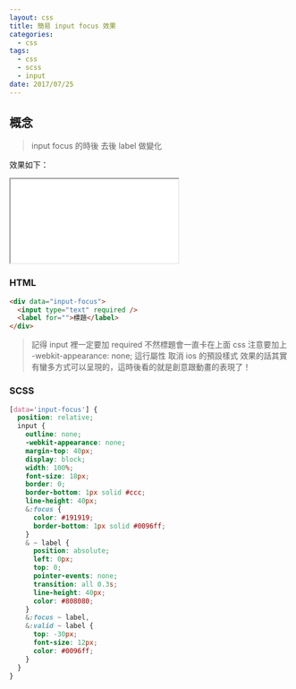 ```yaml
---
layout: css
title: 簡易 input focus 效果
categories:
  - css
tags:
  - css
  - scss
  - input
date: 2017/07/25
---
```


## 概念

> input focus 的時後 去後 label 做變化

效果如下：
<!-- {% iframe //codepen.io/mtw/embed/EvxdbW/ 100% 300 %} -->
<iframe src="//codepen.io/mtw/embed/EvxdbW/"></iframe>

### HTML

```html
<div data="input-focus">
  <input type="text" required />
  <label for="">標題</label>
</div>
```

> 記得 input 裡一定要加 required 不然標題會一直卡在上面
> css 注意要加上 -webkit-appearance: none; 這行屬性 取消 ios 的預設樣式
> 效果的話其實有蠻多方式可以呈現的，這時後看的就是創意跟動畫的表現了！

### SCSS

```css
[data='input-focus'] {
  position: relative;
  input {
    outline: none;
    -webkit-appearance: none;
    margin-top: 40px;
    display: block;
    width: 100%;
    font-size: 18px;
    border: 0;
    border-bottom: 1px solid #ccc;
    line-height: 40px;
    &:focus {
      color: #191919;
      border-bottom: 1px solid #0096ff;
    }
    & ~ label {
      position: absolute;
      left: 0px;
      top: 0;
      pointer-events: none;
      transition: all 0.3s;
      line-height: 40px;
      color: #808080;
    }
    &:focus ~ label,
    &:valid ~ label {
      top: -30px;
      font-size: 12px;
      color: #0096ff;
    }
  }
}
```
